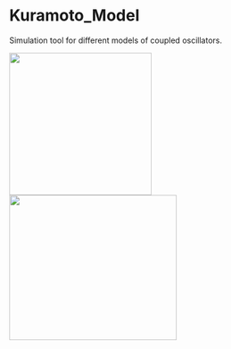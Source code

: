 # Kuramoto_Model
Simulation tool for different models of coupled oscillators.


<img src="https://user-images.githubusercontent.com/44300619/49319173-89110d00-f4c9-11e8-9fac-7db5b5be68db.png" width="255" height="255" /><img src="https://user-images.githubusercontent.com/44300619/49319389-9d093e80-f4ca-11e8-9468-aa2f090f6656.png" width="300" height="260" />
